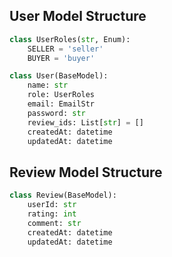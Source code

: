 
## User Model Structure

```python
class UserRoles(str, Enum):
    SELLER = 'seller'
    BUYER = 'buyer'

class User(BaseModel):
    name: str
    role: UserRoles
    email: EmailStr
    password: str
    review_ids: List[str] = []
    createdAt: datetime
    updatedAt: datetime
```

## Review Model Structure

```python
class Review(BaseModel):
    userId: str
    rating: int
    comment: str
    createdAt: datetime
    updatedAt: datetime
```
